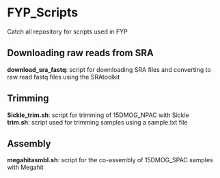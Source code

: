 # FYP_Scripts
Catch all repository for scripts used in FYP
## Downloading raw reads from SRA
**download_sra_fastq**: script for downloading SRA files and converting to raw read fastq files using the SRAtoolkit 
## Trimming 
**Sickle_trim.sh**: script for trimming of 15DMOG_NPAC with Sickle<br>
**trim.sh**: script used for trimming samples using a sample.txt file 
## Assembly 
**megahitasmbl.sh**: script for the co-assembly of 15DMOG_SPAC samples with Megahit

